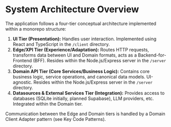 # System Architecture Overview

The application follows a four-tier conceptual architecture implemented within a monorepo structure:

1.  **UI Tier (Presentation):** Handles user interaction. Implemented using React and TypeScript in the `/client` directory.
2.  **Edge/XPI Tier (Experience/Adaptation):** Routes HTTP requests, transforms data between UI and Domain formats, acts as a Backend-for-Frontend (BFF). Resides within the Node.js/Express server in the `/server` directory.
3.  **Domain API Tier (Core Services/Business Logic):** Contains core business logic, service operations, and canonical data models. UI-agnostic. Resides within the Node.js/Express server in the `/server` directory.
4.  **Datasources & External Services Tier (Integration):** Provides access to databases (SQLite initially, planned Supabase), LLM providers, etc. Integrated within the Domain tier.

Communication between the Edge and Domain tiers is handled by a Domain Client Adapter pattern (see Key Code Patterns).

